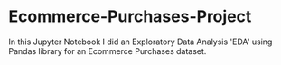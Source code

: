 # Ecommerce-Purchases-Project
In this Jupyter Notebook I did an Exploratory Data Analysis 'EDA' using Pandas library for an Ecommerce Purchases dataset.
